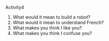 Activity4
1. What would it mean to build a robot?
2. What would it mean to understand French?
3. What makes you think I like you?
4. What makes you think I confuse you?
